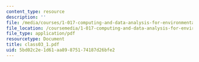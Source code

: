 ```yaml
---
content_type: resource
description: ''
file: /media/courses/1-017-computing-and-data-analysis-for-environmental-applications-fall-2003/5bd02c2e1d61aa89875174187d26bfe2_class03_1.pdf
file_location: /coursemedia/1-017-computing-and-data-analysis-for-environmental-applications-fall-2003/5bd02c2e1d61aa89875174187d26bfe2_class03_1.pdf
file_type: application/pdf
resourcetype: Document
title: class03_1.pdf
uid: 5bd02c2e-1d61-aa89-8751-74187d26bfe2
---
```

